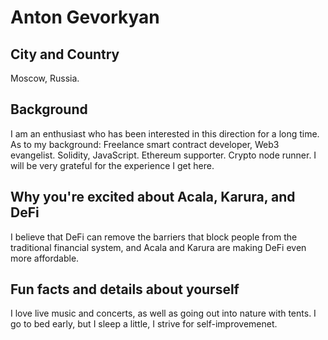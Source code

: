 # Anton Gevorkyan

## City and Country

Moscow, Russia.

## Background

I am an enthusiast who has been interested in this direction for a long time. As to my background: Freelance smart contract developer, Web3 evangelist. Solidity, JavaScript. Ethereum supporter. Crypto node runner. I will be very grateful for the experience I get here.

## Why you're excited about Acala, Karura, and DeFi

I believe that DeFi can remove the barriers that block people from the traditional financial system, and Acala and Karura are making DeFi even more affordable.

## Fun facts and details about yourself

I love live music and concerts, as well as going out into nature with tents. I go to bed early, but I sleep a little, I strive for self-improvemenеt.
